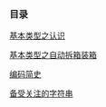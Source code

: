 ### 目录


[基本类型之认识](./src/main/java/xin/sunce/base/chapter1/基本类型之认识.md)


[基本类型之自动拆箱装箱](./src/main/java/xin/sunce/base/chapter2/基本类型之自动拆箱装箱.md)


[编码简史](./src/main/java/xin/sunce/base/chapter3/编码简史.md)


[备受关注的字符串](./src/main/java/xin/sunce/base/chapter4/备受关注的字符串.md)

